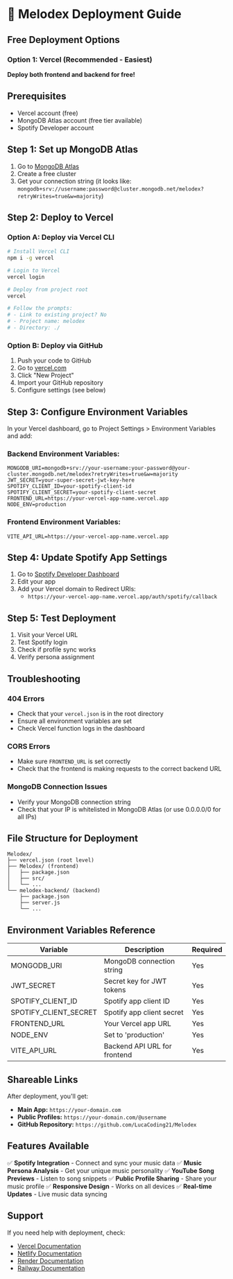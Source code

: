 # 🚀 Melodex Deployment Guide

## Free Deployment Options

### Option 1: Vercel (Recommended - Easiest)

**Deploy both frontend and backend for free!**

## Prerequisites

- Vercel account (free)
- MongoDB Atlas account (free tier available)
- Spotify Developer account

## Step 1: Set up MongoDB Atlas

1. Go to [MongoDB Atlas](https://www.mongodb.com/atlas)
2. Create a free cluster
3. Get your connection string (it looks like: `mongodb+srv://username:password@cluster.mongodb.net/melodex?retryWrites=true&w=majority`)

## Step 2: Deploy to Vercel

### Option A: Deploy via Vercel CLI

```bash
# Install Vercel CLI
npm i -g vercel

# Login to Vercel
vercel login

# Deploy from project root
vercel

# Follow the prompts:
# - Link to existing project? No
# - Project name: melodex
# - Directory: ./
```

### Option B: Deploy via GitHub

1. Push your code to GitHub
2. Go to [vercel.com](https://vercel.com)
3. Click "New Project"
4. Import your GitHub repository
5. Configure settings (see below)

## Step 3: Configure Environment Variables

In your Vercel dashboard, go to Project Settings > Environment Variables and add:

### Backend Environment Variables:

```
MONGODB_URI=mongodb+srv://your-username:your-password@your-cluster.mongodb.net/melodex?retryWrites=true&w=majority
JWT_SECRET=your-super-secret-jwt-key-here
SPOTIFY_CLIENT_ID=your-spotify-client-id
SPOTIFY_CLIENT_SECRET=your-spotify-client-secret
FRONTEND_URL=https://your-vercel-app-name.vercel.app
NODE_ENV=production
```

### Frontend Environment Variables:

```
VITE_API_URL=https://your-vercel-app-name.vercel.app
```

## Step 4: Update Spotify App Settings

1. Go to [Spotify Developer Dashboard](https://developer.spotify.com/dashboard)
2. Edit your app
3. Add your Vercel domain to Redirect URIs:
   - `https://your-vercel-app-name.vercel.app/auth/spotify/callback`

## Step 5: Test Deployment

1. Visit your Vercel URL
2. Test Spotify login
3. Check if profile sync works
4. Verify persona assignment

## Troubleshooting

### 404 Errors

- Check that your `vercel.json` is in the root directory
- Ensure all environment variables are set
- Check Vercel function logs in the dashboard

### CORS Errors

- Make sure `FRONTEND_URL` is set correctly
- Check that the frontend is making requests to the correct backend URL

### MongoDB Connection Issues

- Verify your MongoDB connection string
- Check that your IP is whitelisted in MongoDB Atlas (or use 0.0.0.0/0 for all IPs)

## File Structure for Deployment

```
Melodex/
├── vercel.json (root level)
├── Melodex/ (frontend)
│   ├── package.json
│   ├── src/
│   └── ...
└── melodex-backend/ (backend)
    ├── package.json
    ├── server.js
    └── ...
```

## Environment Variables Reference

| Variable              | Description                  | Required |
| --------------------- | ---------------------------- | -------- |
| MONGODB_URI           | MongoDB connection string    | Yes      |
| JWT_SECRET            | Secret key for JWT tokens    | Yes      |
| SPOTIFY_CLIENT_ID     | Spotify app client ID        | Yes      |
| SPOTIFY_CLIENT_SECRET | Spotify app client secret    | Yes      |
| FRONTEND_URL          | Your Vercel app URL          | Yes      |
| NODE_ENV              | Set to 'production'          | Yes      |
| VITE_API_URL          | Backend API URL for frontend | Yes      |

## Shareable Links

After deployment, you'll get:

- **Main App:** `https://your-domain.com`
- **Public Profiles:** `https://your-domain.com/@username`
- **GitHub Repository:** `https://github.com/LucaCoding21/Melodex`

## Features Available

✅ **Spotify Integration** - Connect and sync your music data
✅ **Music Persona Analysis** - Get your unique music personality
✅ **YouTube Song Previews** - Listen to song snippets
✅ **Public Profile Sharing** - Share your music profile
✅ **Responsive Design** - Works on all devices
✅ **Real-time Updates** - Live music data syncing

## Support

If you need help with deployment, check:

- [Vercel Documentation](https://vercel.com/docs)
- [Netlify Documentation](https://docs.netlify.com)
- [Render Documentation](https://render.com/docs)
- [Railway Documentation](https://docs.railway.app)
